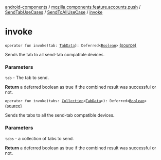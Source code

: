 [android-components](../../../index.md) / [mozilla.components.feature.accounts.push](../../index.md) / [SendTabUseCases](../index.md) / [SendToAllUseCase](index.md) / [invoke](./invoke.md)

# invoke

`operator fun invoke(tab: `[`TabData`](../../../mozilla.components.concept.sync/-tab-data/index.md)`): Deferred<`[`Boolean`](https://kotlinlang.org/api/latest/jvm/stdlib/kotlin/-boolean/index.html)`>` [(source)](https://github.com/mozilla-mobile/android-components/blob/master/components/feature/accounts-push/src/main/java/mozilla/components/feature/accounts/push/SendTabUseCases.kt#L100)

Sends the tab to all send-tab compatible devices.

### Parameters

`tab` - The tab to send.

**Return**
a deferred boolean as true if the combined result was successful or not.

`operator fun invoke(tabs: `[`Collection`](https://kotlinlang.org/api/latest/jvm/stdlib/kotlin.collections/-collection/index.html)`<`[`TabData`](../../../mozilla.components.concept.sync/-tab-data/index.md)`>): Deferred<`[`Boolean`](https://kotlinlang.org/api/latest/jvm/stdlib/kotlin/-boolean/index.html)`>` [(source)](https://github.com/mozilla-mobile/android-components/blob/master/components/feature/accounts-push/src/main/java/mozilla/components/feature/accounts/push/SendTabUseCases.kt#L116)

Sends the tabs to all the send-tab compatible devices.

### Parameters

`tabs` - a collection of tabs to send.

**Return**
a deferred boolean as true if the combined result was successful or not.

